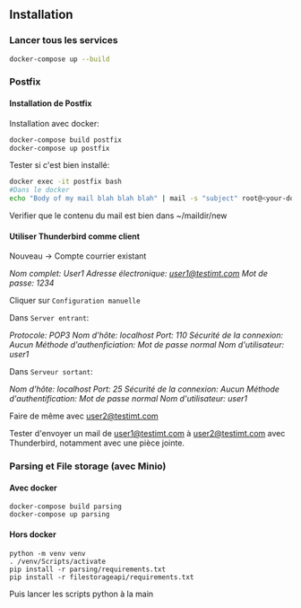 ## Installation
### Lancer tous les services
```bash
docker-compose up --build
```
### Postfix
#### Installation de Postfix
Installation avec docker:
```bash
docker-compose build postfix
docker-compose up postfix
```
Tester si c'est bien installé:
```bash
docker exec -it postfix bash
#Dans le docker
echo "Body of my mail blah blah blah" | mail -s "subject" root@<your-domain>
```
Verifier que le contenu du mail est bien dans ~/maildir/new

#### Utiliser Thunderbird comme client

Nouveau -> Compte courrier existant

_Nom complet: User1
Adresse électronique: user1@testimt.com
Mot de passe: 1234_

Cliquer sur `Configuration manuelle`

Dans `Server entrant`:

_Protocole: POP3
Nom d'hôte: localhost
Port: 110
Sécurité de la connexion: Aucun
Méthode d'authenficiation: Mot de passe normal
Nom d'utilisateur: user1_

Dans `Serveur sortant`:

_Nom d'hôte: localhost
Port: 25
Sécurité de la connexion: Aucun
Méthode d'authentification: Mot de passe normal
Nom d'utilisateur: user1_

Faire de même avec user2@testimt.com

Tester d'envoyer un mail de user1@testimt.com à user2@testimt.com avec Thunderbird, notamment avec une pièce jointe.

### Parsing et File storage (avec Minio)
#### Avec docker
```
docker-compose build parsing
docker-compose up parsing
```

#### Hors docker
```
python -m venv venv
. /venv/Scripts/activate
pip install -r parsing/requirements.txt
pip install -r filestorageapi/requirements.txt
```

Puis lancer les scripts python à la main

